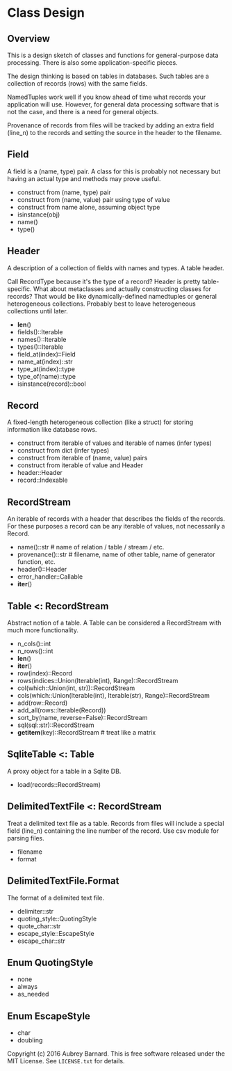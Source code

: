 Class Design
============


Overview
--------

This is a design sketch of classes and functions for general-purpose
data processing.  There is also some application-specific pieces.

The design thinking is based on tables in databases.  Such tables are a
collection of records (rows) with the same fields.

NamedTuples work well if you know ahead of time what records your
application will use.  However, for general data processing software
that is not the case, and there is a need for general objects.

Provenance of records from files will be tracked by adding an extra
field (line_n) to the records and setting the source in the header to
the filename.


Field
-----

A field is a (name, type) pair.  A class for this is probably not
necessary but having an actual type and methods may prove useful.

* construct from (name, type) pair
* construct from (name, value) pair using type of value
* construct from name alone, assuming object type
* isinstance(obj)
* name()
* type()


Header
------

A description of a collection of fields with names and types.  A table
header.

Call RecordType because it's the type of a record?  Header is pretty
table-specific.  What about metaclasses and actually constructing
classes for records?  That would be like dynamically-defined namedtuples
or general heterogeneous collections.  Probably best to leave
heterogeneous collections until later.

* __len__()
* fields()::Iterable
* names()::Iterable
* types()::Iterable
* field_at(index)::Field
* name_at(index)::str
* type_at(index)::type
* type_of(name)::type
* isinstance(record)::bool


Record
------

A fixed-length heterogeneous collection (like a struct) for storing
information like database rows.

* construct from iterable of values and iterable of names (infer types)
* construct from dict (infer types)
* construct from iterable of (name, value) pairs
* construct from iterable of value and Header
* header::Header
* record::Indexable


RecordStream
------------

An iterable of records with a header that describes the fields of the
records.  For these purposes a record can be any iterable of values, not
necessarily a Record.

* name()::str # name of relation / table / stream / etc.
* provenance()::str # filename, name of other table, name of generator function, etc.
* header()::Header
* error_handler::Callable
* __iter__()


Table <: RecordStream
---------------------

Abstract notion of a table.  A Table can be considered a RecordStream
with much more functionality.

* n_cols()::int
* n_rows()::int
* __len__()
* __iter__()
* row(index)::Record
* rows(indices::Union(Iterable(int), Range)::RecordStream
* col(which::Union(int, str))::RecordStream
* cols(which::Union(Iterable(int), Iterable(str), Range)::RecordStream
* add(row::Record)
* add_all(rows::Iterable(Record))
* sort_by(name, reverse=False)::RecordStream
* sql(sql::str)::RecordStream
* __getitem__(key)::RecordStream # treat like a matrix


SqliteTable <: Table
--------------------

A proxy object for a table in a Sqlite DB.

* load(records::RecordStream)


DelimitedTextFile <: RecordStream
---------------------------------

Treat a delimited text file as a table.  Records from files will include
a special field (line_n) containing the line number of the record.  Use
csv module for parsing files.

* filename
* format


DelimitedTextFile.Format
------------------------

The format of a delimited text file.

* delimiter::str
* quoting_style::QuotingStyle
* quote_char::str
* escape_style::EscapeStyle
* escape_char::str


Enum QuotingStyle
-----------------

* none
* always
* as_needed


Enum EscapeStyle
----------------

* char
* doubling


Copyright (c) 2016 Aubrey Barnard.  This is free software released under
the MIT License.  See `LICENSE.txt` for details.
